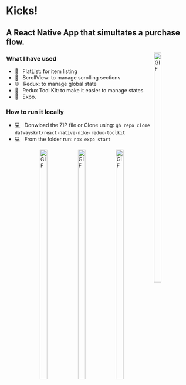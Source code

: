 # Kicks!
<h2> A React Native App that simultates a purchase flow. </h2>

<img  align="right" alt="GIF" width="20%" height="40%" src="https://user-images.githubusercontent.com/49740149/218320899-922089cf-93a0-44aa-9e78-eb14a5e743a3.jpg"/>


<h3> What I have used </h3>

- 📜 &nbsp; FlatList: for item listing
- 👀 &nbsp; ScrollView: to manage scrolling sections
- 🌐 &nbsp; Redux: to manage global state
- 🔧 &nbsp; Redux Tool Kit: to make it easier to manage states
- 🌱 &nbsp; Expo.

<h3>How to run it locally</h3>

- 💻 &nbsp; Donwload the ZIP file or Clone using: <code>gh repo clone datwayskrt/react-native-nike-redux-toolkit</code>
- 💻 &nbsp; From the folder run: <code>npx expo start</code> 

<div>
  <img  align="right" alt="GIF" width="20%" height="40%" src="https://user-images.githubusercontent.com/49740149/218321825-86f00209-7444-415f-b043-0de84c9b6398.jpg"/>
  <img  align="right" alt="GIF" width="20%" height="40%" src="https://user-images.githubusercontent.com/49740149/218321834-61ffb15c-9c84-4a73-831e-0ef21db7ad68.jpg"/>
  <img  align="right" alt="GIF" width="20%" height="40%" src="https://user-images.githubusercontent.com/49740149/218321843-7b3dc4fc-0d6c-4945-a844-762d78eeaf6e.jpg"/>

</div>
